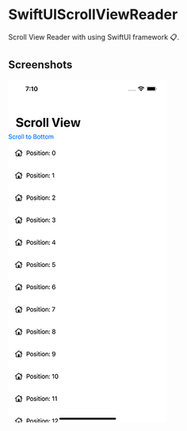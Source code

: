 # SwiftUIScrollViewReader
Scroll View Reader with using SwiftUI framework :clipboard:.

## Screenshots
![Screenshot 1](https://github.com/val-po/SwiftUIScrollViewReader/blob/main/SwiftUIScrollViewReader/Screenshot/Screenshot1.png)
